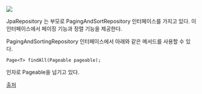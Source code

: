 ![](https://i.imgur.com/PqLdVKs.png)



JpaRepository 는 부모로 PagingAndSortRepository 인터페이스를 가지고 있다.
이 인터페이스에서 페이징 기능과 정렬 기능을 제공한다.

PagingAndSortingRepository 인터페이스에서 아래와 같은 메서드를 사용할 수 있다.
```
Page<T> findAll(Pageable pageable); 

```

인자로 Pageable을 넘기고 있다.

[출처](https://wonit.tistory.com/483)


